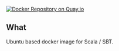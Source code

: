 [![Docker Repository on Quay.io](https://quay.io/repository/rutledgepaulv/scala-and-sbt/status "Docker Repository on Quay.io")](https://quay.io/repository/rutledgepaulv/scala-and-sbt)

## What
Ubuntu based docker image for Scala / SBT.


